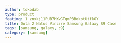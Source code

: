 ```yaml
---
author: tokodab
type: product
featimg: 1_znxkj11PUB7MXwGTqmPBBokotUtfkOY
title: Dota 2 Natus Vincere Samsung Galaxy S9 Case
tags: [samsung, galaxy, s9]
category: [samsung]
---
```

